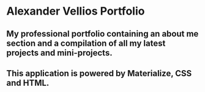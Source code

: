 # Alexander Vellios Portfolio
## My professional portfolio containing an about me section and a compilation of all my latest projects and mini-projects.
## This application is powered by Materialize, CSS and HTML.

